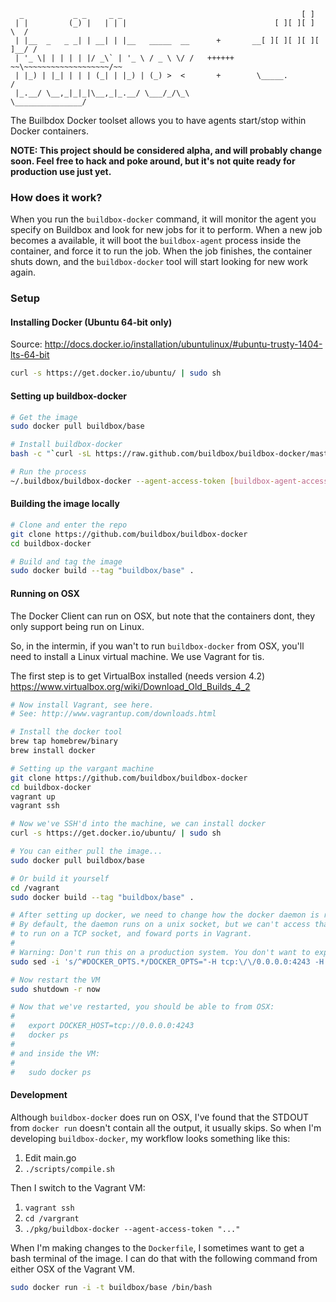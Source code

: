 ```
  _           _ _     _ _                                        [ ]
 | |         (_) |   | | |                                 [ ][ ][ ]     \  /
 | |__  _   _ _| | __| | |__   _____  __      +       __[ ][ ][ ][ ][ ]__/ /
 | '_ \| | | | | |/ _\` | '_ \ / _ \ \/ /   ++++++   ~~\~~~~~~~~~~~~~~~~~~~/~~
 | |_) | |_| | | | (_| | |_) | (_) >  <       +        \_____.           /
 |_.__/ \__,_|_|_|\__,_|_.__/ \___/_/\_\                \_______________/
```

The Builbdox Docker toolset allows you to have agents start/stop within Docker
containers.

**NOTE: This project should be considered alpha, and will probably change soon.
Feel free to hack and poke around, but it's not quite ready for production use just yet.**

### How does it work?

When you run the `buildbox-docker` command, it will monitor the agent you specify
on Buildbox and look for new jobs for it to perform. When a new job becomes a
available, it will boot the `buildbox-agent` process inside the container, and force
it to run the job. When the job finishes, the container shuts down, and the `buildbox-docker`
tool will start looking for new work again.

### Setup

#### Installing Docker (Ubuntu 64-bit only)

Source: http://docs.docker.io/installation/ubuntulinux/#ubuntu-trusty-1404-lts-64-bit

```bash
curl -s https://get.docker.io/ubuntu/ | sudo sh
```

#### Setting up buildbox-docker

```bash
# Get the image
sudo docker pull buildbox/base

# Install buildbox-docker
bash -c "`curl -sL https://raw.github.com/buildbox/buildbox-docker/master/install.sh`"

# Run the process
~/.buildbox/buildbox-docker --agent-access-token [buildbox-agent-access-token]
```

#### Building the image locally

```bash
# Clone and enter the repo
git clone https://github.com/buildbox/buildbox-docker
cd buildbox-docker

# Build and tag the image
sudo docker build --tag "buildbox/base" .
```

#### Running on OSX

The Docker Client can run on OSX, but note that the containers dont, they only support being run on Linux.

So, in the intermin, if you wan't to run `buildbox-docker` from OSX, you'll need to install a Linux virtual machine. We use Vagrant for tis.

The first step is to get VirtualBox installed (needs version 4.2) https://www.virtualbox.org/wiki/Download_Old_Builds_4_2

```bash
# Now install Vagrant, see here.
# See: http://www.vagrantup.com/downloads.html

# Install the docker tool
brew tap homebrew/binary
brew install docker

# Setting up the vargant machine
git clone https://github.com/buildbox/buildbox-docker
cd buildbox-docker
vagrant up
vagrant ssh

# Now we've SSH'd into the machine, we can install docker
curl -s https://get.docker.io/ubuntu/ | sudo sh

# You can either pull the image...
sudo docker pull buildbox/base

# Or build it yourself
cd /vagrant
sudo docker build --tag "buildbox/base" .

# After setting up docker, we need to change how the docker daemon is run.
# By default, the daemon runs on a unix socket, but we can't access that from OSX. So we need to change it
# to run on a TCP socket, and foward ports in Vagrant.
#
# Warning: Don't run this on a production system. You don't want to expose docker like this there.
sudo sed -i 's/^#DOCKER_OPTS.*/DOCKER_OPTS="-H tcp:\/\/0.0.0.0:4243 -H unix:\/\/var\/run\/docker.sock"/g' /etc/default/docker

# Now restart the VM
sudo shutdown -r now

# Now that we've restarted, you should be able to from OSX:
#
#   export DOCKER_HOST=tcp://0.0.0.0:4243
#   docker ps
#
# and inside the VM:
#
#   sudo docker ps
```

#### Development

Although `buildbox-docker` does run on OSX, I've found that the STDOUT from
`docker run` doesn't contain all the output, it usually skips. So when I'm
developing `buildbox-docker`, my workflow looks something like this:

1. Edit main.go
2. `./scripts/compile.sh`

Then I switch to the Vagrant VM:

1. `vagrant ssh`
2. `cd /vargrant`
3. `./pkg/buildbox-docker --agent-access-token "..."`

When I'm making changes to the `Dockerfile`, I sometimes want to get a bash
terminal of the image. I can do that with the following command from either
OSX of the Vagrant VM.

```bash
sudo docker run -i -t buildbox/base /bin/bash
```
